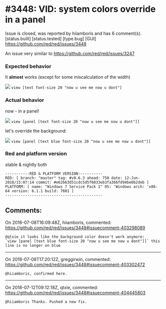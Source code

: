 
#3448: VID: system colors override in a panel
================================================================================
Issue is closed, was reported by hiiamboris and has 6 comment(s).
[status.built] [status.tested] [type.bug] [GUI]
<https://github.com/red/red/issues/3448>

An issue very similar to https://github.com/red/red/issues/3247

### Expected behavior

It **almost** works (except for some miscalculation of the width)

![](https://i.gyazo.com/48aa29446f51a333fa0b58247ec614ee.png)
`view [text font-size 20 "now u see me now u dont"]`

### Actual behavior

now - in a panel!

![](https://i.gyazo.com/f6162add8b530e293a3ba91fd03e4042.png)
`view [panel [text font-size 20 "now u see me now u dont"]]`

let's override the background:

![](https://i.gyazo.com/263c4fc4398f4305859f343572fd2adb.png)
`view [panel [text blue font-size 20 "now u see me now u dont"]]`

### Red and platform version
stable & nightly both
```
-----------RED & PLATFORM VERSION----------- 
RED: [ branch: "master" tag: #v0.6.3 ahead: 750 date: 12-Jun-2018/15:07:14 commit: #e62b63d51cdc5d5f6033eb3fa366fd94be0b2deb ]
PLATFORM: [ name: "Windows 7 Service Pack 1" OS: 'Windows arch: 'x86-64 version: 6.1.1 build: 7601 ]
--------------------------------------------
```


Comments:
--------------------------------------------------------------------------------

On 2018-07-08T16:09:48Z, hiiamboris, commented:
<https://github.com/red/red/issues/3448#issuecomment-403298089>

    @qtxie it looks like the background color doesn't work anymore:
    `view [panel [text blue font-size 20 "now u see me now u dont"]]` this line is no longer on blue

--------------------------------------------------------------------------------

On 2018-07-08T17:20:12Z, greggirwin, commented:
<https://github.com/red/red/issues/3448#issuecomment-403302472>

    @hiiamboris, confirmed here.

--------------------------------------------------------------------------------

On 2018-07-12T09:12:18Z, qtxie, commented:
<https://github.com/red/red/issues/3448#issuecomment-404445803>

    @hiiamboris Thanks. Pushed a new fix.

